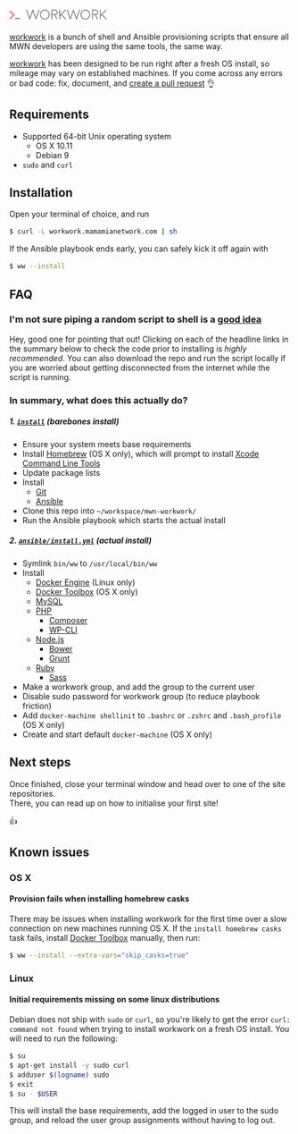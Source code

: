 <img src="logo.png" alt="workwork" width="35%" />

[workwork](https://soundcloud.com/subpop/clipping-work-work-feat-cocc) is a bunch of shell and Ansible provisioning scripts that ensure all MWN developers are using the same tools, the same way.

[workwork](http://www.myinstants.com/media/sounds/wc3-peon-says-work-work-only-.mp3) has been designed to be run right after a fresh OS install, so mileage may vary on established machines. If you come across any errors or bad code: fix, document, and [create a pull request](https://help.github.com/articles/creating-a-pull-request/) :ok_hand:

## Requirements
- Supported 64-bit Unix operating system
  - OS X 10.11
  - Debian 9
- `sudo` and `curl`

## Installation
Open your terminal of choice, and run
``` sh
$ curl -L workwork.mamamianetwork.com | sh
```
If the Ansible playbook ends early, you can safely kick it off again with
``` sh
$ ww --install
```

## FAQ
### I'm not sure piping a random script to shell is a [good idea](http://www.seancassidy.me/dont-pipe-to-your-shell.html)
Hey, good one for pointing that out! Clicking on each of the headline links in the summary below to check the code prior to installing is _highly recommended_. You can also download the repo and run the script locally if you are worried about getting disconnected from the internet while the script is running.

### In summary, what does this actually do?
##### 1. [`install`](install) (barebones install)
- Ensure your system meets base requirements
- Install [Homebrew](http://brew.sh/) (OS X only), which will prompt to install [Xcode Command Line Tools](https://developer.apple.com/xcode/downloads/)
- Update package lists
- Install
  - [Git](http://git-scm.com/downloads/)
  - [Ansible](http://docs.ansible.com/intro_installation.html)
- Clone this repo into `~/workspace/mwn-workwork/`
- Run the Ansible playbook which starts the actual install

##### 2. [`ansible/install.yml`](ansible/install.yml) (actual install)
- Symlink `bin/ww` to `/usr/local/bin/ww`
- Install
  - [Docker Engine](https://docs.docker.com/installation/) (Linux only)
  - [Docker Toolbox](https://www.docker.com/toolbox/) (OS X only)
  - [MySQL](http://dev.mysql.com/downloads/installer/)
  - [PHP](http://php.net/downloads.php)
    - [Composer](https://getcomposer.org/download/)
    - [WP-CLI](http://wp-cli.org/)
  - [Node.js](http://nodejs.org/download/)
    - [Bower](http://bower.io/#install-bower)
    - [Grunt](http://gruntjs.com/getting-started/)
  - [Ruby](https://www.ruby-lang.org/en/documentation/installation/)
    - [Sass](http://sass-lang.com/install/)
- Make a workwork group, and add the group to the current user
- Disable sudo password for workwork group (to reduce playbook friction)
- Add `docker-machine shellinit` to `.bashrc` or `.zshrc` and `.bash_profile` (OS X only)
- Create and start default `docker-machine` (OS X only)

## Next steps
Once finished, close your terminal window and head over to one of the site repositories.  
There, you can read up on how to initialise your first site!

:thumbsup:

## Known issues

### OS X

#### Provision fails when installing homebrew casks
There may be issues when installing workwork for the first time over a slow connection on new machines running OS X. If the `install homebrew casks` task fails, install [Docker Toolbox](https://www.docker.com/toolbox) manually, then run:
``` sh
$ ww --install --extra-vars="skip_casks=true"
```

### Linux

#### Initial requirements missing on some linux distributions
Debian does not ship with `sudo` or `curl`, so you're likely to get the error `curl: command not found` when trying to install workwork on a fresh OS install. You will need to run the following:
``` sh
$ su
$ apt-get install -y sudo curl
$ adduser $(logname) sudo
$ exit
$ su - $USER
```
This will install the base requirements, add the logged in user to the sudo group, and reload the user group assignments without having to log out.
